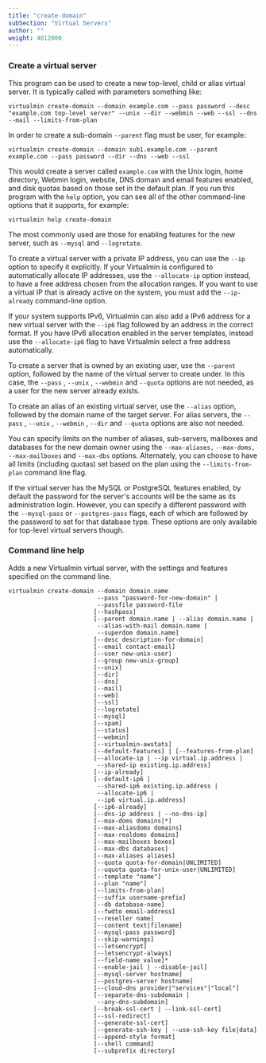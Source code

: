 ```yaml
---
title: "create-domain"
subSection: "Virtual Servers"
author: ""
weight: 4012000
---
```


### Create a virtual server

This program can be used to create a new top-level, child or alias virtual server. It is typically called with parameters something like:

```text
virtualmin create-domain --domain example.com --pass password --desc "example.com top-level server" --unix --dir --webmin --web --ssl --dns --mail --limits-from-plan
```

In order to create a sub-domain `--parent` flag must be user, for example:

```text
virtualmin create-domain --domain sub1.example.com --parent example.com --pass password --dir --dns --web --ssl
```

This would create a server called `example.com` with the Unix login, home directory, Webmin login, website, DNS domain and email features enabled, and disk quotas based on those set in the default plan. If you run this program with the `help` option, you can see all of the other command-line options that it supports, for example:

```text
virtualmin help create-domain
```

The most commonly used are those for enabling features for the new server, such as `--mysql` and `--logrotate`.

To create a virtual server with a private IP address, you can use the `--ip` option to specify it explicitly. If your Virtualmin is configured to automatically allocate IP addresses, use the `--allocate-ip` option instead, to have a free address chosen from the allocation ranges. If you want to use a virtual IP that is already active on the system, you must add the `--ip-already` command-line option.

If your system supports IPv6, Virtualmin can also add a IPv6 address for a new virtual server with the `--ip6` flag followed by an address in the correct format. If you have IPv6 allocation enabled in the server templates, instead use the `--allocate-ip6` flag to have Virtualmin select a free address automatically.

To create a server that is owned by an existing user, use the `--parent` option, followed by the name of the virtual server to create under. In this case, the `--pass` , `--unix` , `--webmin` and `--quota` options are not needed, as a user for the new server already exists.

To create an alias of an existing virtual server, use the `--alias` option, followed by the domain name of the target server. For alias servers, the `--pass` , `--unix` , `--webmin` , `--dir` and `--quota` options are also not needed.

You can specify limits on the number of aliases, sub-servers, mailboxes and databases for the new domain owner using the `--max-aliases,` `--max-doms,` `--max-mailboxes` and `--max-dbs` options. Alternately, you can choose to have all limits (including quotas) set based on the plan using the `--limits-from-plan` command line flag.

If the virtual server has the MySQL or PostgreSQL features enabled, by default the password for the server's accounts will be the same as its administration login. However, you can specify a different password with the `--mysql-pass` or `--postgres-pass` flags, each of which are followed by the password to set for that database type. These options are only available for top-level virtual servers though.

### Command line help

Adds a new Virtualmin virtual server, with the settings and features
specified on the command line.

```text
virtualmin create-domain --domain domain.name
                         --pass "password-for-new-domain" |
                         --passfile password-file
                        [--hashpass]
                        [--parent domain.name | --alias domain.name |
                         --alias-with-mail domain.name |
                         --superdom domain.name]
                        [--desc description-for-domain]
                        [--email contact-email]
                        [--user new-unix-user]
                        [--group new-unix-group]
                        [--unix]
                        [--dir]
                        [--dns]
                        [--mail]
                        [--web]
                        [--ssl]
                        [--logrotate]
                        [--mysql]
                        [--spam]
                        [--status]
                        [--webmin]
                        [--virtualmin-awstats]
                        [--default-features] | [--features-from-plan]
                        [--allocate-ip | --ip virtual.ip.address |
                         --shared-ip existing.ip.address]
                        [--ip-already]
                        [--default-ip6 |
                         --shared-ip6 existing.ip.address |
                         --allocate-ip6 |
                         --ip6 virtual.ip.address]
                        [--ip6-already]
                        [--dns-ip address | --no-dns-ip]
                        [--max-doms domains|*]
                        [--max-aliasdoms domains]
                        [--max-realdoms domains]
                        [--max-mailboxes boxes]
                        [--max-dbs databases]
                        [--max-aliases aliases]
                        [--quota quota-for-domain|UNLIMITED]
                        [--uquota quota-for-unix-user|UNLIMITED]
                        [--template "name"]
                        [--plan "name"]
                        [--limits-from-plan]
                        [--suffix username-prefix]
                        [--db database-name]
                        [--fwdto email-address]
                        [--reseller name]
                        [--content text|filename]
                        [--mysql-pass password]
                        [--skip-warnings]
                        [--letsencrypt]
                        [--letsencrypt-always]
                        [--field-name value]*
                        [--enable-jail | --disable-jail]
                        [--mysql-server hostname]
                        [--postgres-server hostname]
                        [--cloud-dns provider|"services"|"local"]
                        [--separate-dns-subdomain |
                         --any-dns-subdomain]
                        [--break-ssl-cert | --link-ssl-cert]
                        [--ssl-redirect]
                        [--generate-ssl-cert]
                        [--generate-ssh-key | --use-ssh-key file|data]
                        [--append-style format]
                        [--shell command]
                        [--subprefix directory]
```